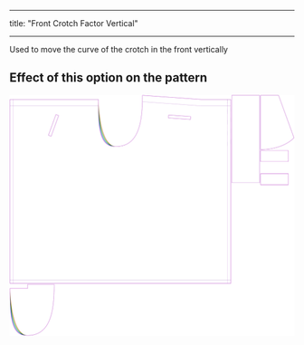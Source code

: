 ***

title: "Front Crotch Factor Vertical"

***

Used to move the curve of the crotch in the front vertically

## Effect of this option on the pattern

![This image shows the effect of this option by superimposing several variants that have a different value for this option](waralee_crotchfactorfrontver_sample.svg "Effect of this option on the pattern")
